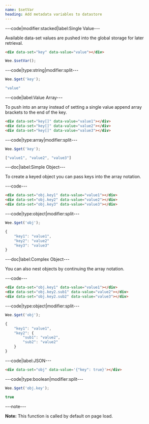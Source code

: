 ```yaml
---
name: $setVar
heading: Add metadata variables to datastore
---
```


---code|modifier:stacked|label:Single Value---

Available data-set values are pushed into the global storage for later retrieval.

```html
<div data-set="key" data-value="value"></div>
```

```javascript
Wee.$setVar();
```

---code|type:string|modifier:split---

```javascript
Wee.$get('key');
```

```javascript
"value"
```

---code|label:Value Array---

To push into an array instead of setting a single value append array brackets to the end of the key.

```html
<div data-set="key[]" data-value="value1"></div>
<div data-set="key[]" data-value="value2"></div>
<div data-set="key[]" data-value="value3"></div>
```

---code|type:array|modifier:split---

```javascript
Wee.$get('key');
```

```javascript
["value1", "value2", "value3"]
```

---doc|label:Simple Object---

To create a keyed object you can pass keys into the array notation.

---code---

```html
<div data-set="obj.key1" data-value="value1"></div>
<div data-set="obj.key2" data-value="value2"></div>
<div data-set="obj.key3" data-value="value3"></div>
```

---code|type:object|modifier:split---

```javascript
Wee.$get('obj');
```

```javascript
{
	"key1": "value1",
	"key2": "value2"
	"key3": "value3"
}
```

---doc|label:Complex Object---

You can also nest objects by continuing the array notation.

---code---

```html
<div data-set="obj.key1" data-value="value1"></div>
<div data-set="obj.key2.sub1" data-value="value2"></div>
<div data-set="obj.key2.sub2" data-value="value3"></div>
```

---code|type:object|modifier:split---

```javascript
Wee.$get('obj');
```

```javascript
{
	"key1": "value1",
	"key2": {
		"sub1": "value2",
		"sub2": "value2"
	}
}
```

---code|label:JSON---

```html
<div data-set="obj" data-value='{"key": true}'></div>
```

---code|type:boolean|modifier:split---

```javascript
Wee.$get('obj.key');
```

```javascript
true
```

---note---

**Note:** This function is called by default on page load.